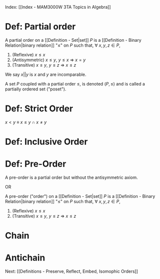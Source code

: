 Index: [[Index - MAM3000W 3TA Topics in Algebra]]

# Def: Partial order

A partial order on a [[Definition - Set|set]] $P$ is a [[Definition - Binary Relation|binary relation]] "$\leq$" on $P$ such that, $\forall~x,y,z\in P$, 

1. (Reflexive) $x\leq x$
2. (Antisymmetric) $x\leq y,~y\leq x~\Rightarrow~x=y$ 
3. (Transitive) $x\leq y,~y\leq z~\Rightarrow~x\leq z$

We say $x||y$ is $x$ and $y$ are incomparable.

A set $P$ coupled with a partial order $\leq$, is denoted $(P,\leq)$ and is called a partially ordered set ("poset").

# Def: Strict Order
$x<y~\equiv~x\leq y~\cap~x\neq y$

# Def: Inclusive Order

# Def: Pre-Order

A pre-order is a partial order but without the antisymmetric axiom.

OR

A pre-order ("order") on a [[Definition - Set|set]] $P$ is a [[Definition - Binary Relation|binary relation]] "$\leq$" on $P$ such that, $\forall~x,y,z\in P$, 

1. (Reflexive) $x\leq x$
2. (Transitive) $x\leq y,~y\leq z~\Rightarrow~x\leq z$

# Chain
# Antichain

Next: [[Definitions - Preserve, Reflect, Embed, Isomophic Orders]]

